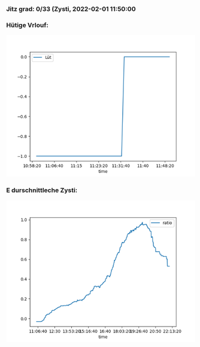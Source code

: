 ### Jitz grad: 0/33 (Zysti, 2022-02-01 11:50:00

### Hütige Vrlouf:
![Graph](Today.png)

### E durschnittleche Zysti:
![Graph](Zysti.png)